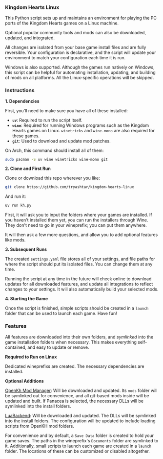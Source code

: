 ### Kingdom Hearts Linux

This Python script sets up and maintains an environment for playing the PC ports of the Kingdom Hearts games on a Linux machine.

Optional popular community tools and mods can also be downloaded, updated, and integrated.

All changes are isolated from your base game install files and are fully reversible. Your configuration is declarative, and the script will update your environment to match your configuration each time it is run.

Windows is also supported. Although the games run natively on Windows, this script can be helpful for automating installation, updating, and building of mods on all platforms. All the Linux-specific operations will be skipped.

### Instructions

**1. Dependencies**

First, you'll need to make sure you have all of these installed:

* **`uv`**: Required to run the script itself.
* **`wine`**: Required for running Windows programs such as the Kingdom Hearts games on Linux. `winetricks` and `wine-mono` are also required for these games.
* **`git`**: Used to download and update mod patches.

On Arch, this command should install all of them:

```sh
sudo pacman -S uv wine winetricks wine-mono git
```

**2. Clone and First Run**

Clone or download this repo wherever you like:

```sh
git clone https://github.com/tryashtar/kingdom-hearts-linux
```

And run it:

```sh
uv run kh.py
```

First, it will ask you to input the folders where your games are installed. If you haven't installed them yet, you can run the installers through Wine. They don't need to go in your wineprefix; you can put them anywhere.

It will then ask a few more questions, and allow you to add optional features like mods.

**3. Subsequent Runs**

The created `settings.yaml` file stores all of your settings, and file paths for where the script should put its isolated files. You can change them at any time.

Running the script at any time in the future will check online to download updates for all downloaded features, and update all integrations to reflect changes to your settings. It will also automatically build your selected mods.

**4. Starting the Game**

Once the script is finished, simple scripts should be created in a `launch` folder that can be used to launch each game. Have fun!

### Features

All features are downloaded into their own folders, and *symlinked* into the game installation folders when necessary. This makes everything self-contained, and easy to update or remove.

**Required to Run on Linux**

Dedicated wineprefixs are created. The necessary dependencies are installed.

**Optional Additions**

[OpenKh Mod Manager](https://openkh.dev/tool/GUI.ModsManager): Will be downloaded and updated. Its `mods` folder will be symlinked out for convenience, and all git-based mods inside will be updated and built. If Panacea is selected, the necessary DLLs will be symlinked into the install folders.

[LuaBackend](https://github.com/Sirius902/LuaBackend): Will be downloaded and updated. The DLLs will be symlinked into the install folders. The configuration will be updated to include loading scripts from OpenKH mod folders.

For convenience and by default, a `Save Data` folder is created to hold your game saves. The paths in the wineprefix's `Documents` folder are symlinked to it. Additionally, small scripts to launch each game are created in a `launch` folder. The locations of these can be customized or disabled altogether.

